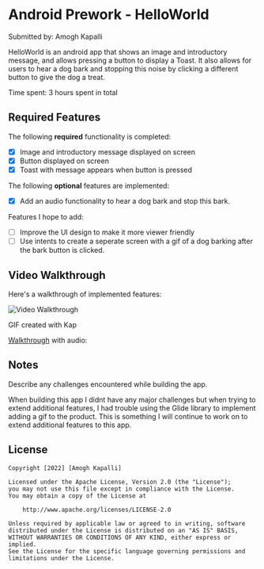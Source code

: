 # Android Prework - HelloWorld

Submitted by: Amogh Kapalli

HelloWorld is an android app that shows an image and introductory message, and allows pressing a button to display a Toast. It also allows for users to hear a dog bark and stopping this noise by clicking a different button to give the dog a treat.

Time spent: 3 hours spent in total

## Required Features

The following **required** functionality is completed:

* [X] Image and introductory message displayed on screen
* [X] Button displayed on screen
* [X] Toast with message appears when button is pressed 

The following **optional** features are implemented:

* [X] Add an audio functionality to hear a dog bark and stop this bark.

Features I hope to add:
* [ ] Improve the UI design to make it more viewer friendly
* [ ] Use intents to create a seperate screen with a gif of a dog barking after the bark button is clicked.

## Video Walkthrough

Here's a walkthrough of implemented features:

<img src='https://imgur.com/a/EsEuT6n.gif' title='Video Walkthrough' width='' alt='Video Walkthrough' />

GIF created with Kap 

[Walkthrough](https://drive.google.com/file/d/1T41FONAXNKCVdz_-503U6pxHKLus1gGb/view?usp=sharing) with audio:


## Notes

Describe any challenges encountered while building the app.

When building this app I didnt have any major challenges but when trying to extend additional features, I had trouble using the Glide library to implement adding a gif to the product. This is something I will continue to work on to extend additional features to this app.

## License

    Copyright [2022] [Amogh Kapalli]

    Licensed under the Apache License, Version 2.0 (the "License");
    you may not use this file except in compliance with the License.
    You may obtain a copy of the License at

        http://www.apache.org/licenses/LICENSE-2.0

    Unless required by applicable law or agreed to in writing, software
    distributed under the License is distributed on an "AS IS" BASIS,
    WITHOUT WARRANTIES OR CONDITIONS OF ANY KIND, either express or implied.
    See the License for the specific language governing permissions and
    limitations under the License.
